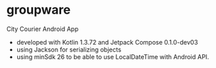 # groupware

City Courier Android App
- developed with Kotlin 1.3.72 and Jetpack Compose 0.1.0-dev03
- using Jackson for serializing objects
- using minSdk 26 to be able to use LocalDateTime with Android API.
